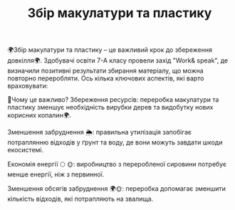 ﻿---
title: Збір макулатури та пластику
---

🌍Збір макулатури та пластику – це важливий крок до збереження довкілля🌍. Здобувачі освіти 7-А класу провели захід "Work& speak", де визначили позитивні результати збирання матеріалу, що можна повторно переробляти. Ось кілька ключових аспектів, які варто враховувати:

🤔Чому це важливо? Збереження ресурсів: переробка макулатури та пластику зменшує необхідність вирубки дерев та видобутку нових корисних копалин🌍.

Зменшення забруднення 🌦: правильна утилізація запобігає потраплянню відходів у ґрунт та воду, де вони можуть завдати шкоди екосистемі.

Економія енергії 🌕 🌞: виробництво з переробленої сировини потребує менше енергії, ніж з первинної.

Зменшення обсягів забруднення 🌍🌞: переробка допомагає зменшити кількість відходів, які потрапляють на звалища.

<slideshow />